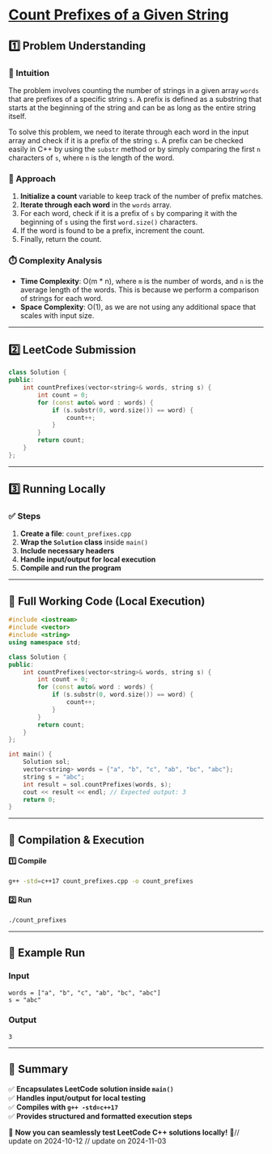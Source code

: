 # **[Count Prefixes of a Given String](https://leetcode.com/problems/count-prefixes-of-a-given-string/description/)**  

## **1️⃣ Problem Understanding**  
### **📌 Intuition**  
The problem involves counting the number of strings in a given array `words` that are prefixes of a specific string `s`. A prefix is defined as a substring that starts at the beginning of the string and can be as long as the entire string itself. 

To solve this problem, we need to iterate through each word in the input array and check if it is a prefix of the string `s`. A prefix can be checked easily in C++ by using the `substr` method or by simply comparing the first `n` characters of `s`, where `n` is the length of the word.

### **🚀 Approach**  
1. **Initialize a count** variable to keep track of the number of prefix matches.
2. **Iterate through each word** in the `words` array.
3. For each word, check if it is a prefix of `s` by comparing it with the beginning of `s` using the first `word.size()` characters.
4. If the word is found to be a prefix, increment the count.
5. Finally, return the count.

### **⏱️ Complexity Analysis**  
- **Time Complexity**: O(m * n), where `m` is the number of words, and `n` is the average length of the words. This is because we perform a comparison of strings for each word.
- **Space Complexity**: O(1), as we are not using any additional space that scales with input size.

---  

## **2️⃣ LeetCode Submission**  
```cpp
class Solution {
public:
    int countPrefixes(vector<string>& words, string s) {
        int count = 0;
        for (const auto& word : words) {
            if (s.substr(0, word.size()) == word) {
                count++;
            }
        }
        return count;
    }
};
```  

---  

## **3️⃣ Running Locally**  
### **✅ Steps**  
1. **Create a file**: `count_prefixes.cpp`  
2. **Wrap the `Solution` class** inside `main()`  
3. **Include necessary headers**  
4. **Handle input/output for local execution**  
5. **Compile and run the program**  

---  

## **📝 Full Working Code (Local Execution)**  
```cpp
#include <iostream>
#include <vector>
#include <string>
using namespace std;

class Solution {
public:
    int countPrefixes(vector<string>& words, string s) {
        int count = 0;
        for (const auto& word : words) {
            if (s.substr(0, word.size()) == word) {
                count++;
            }
        }
        return count;
    }
};

int main() {
    Solution sol;
    vector<string> words = {"a", "b", "c", "ab", "bc", "abc"};
    string s = "abc";
    int result = sol.countPrefixes(words, s);
    cout << result << endl; // Expected output: 3
    return 0;
}  
```  

---  

## **🔧 Compilation & Execution**  
#### **1️⃣ Compile**  
```bash
g++ -std=c++17 count_prefixes.cpp -o count_prefixes
```  

#### **2️⃣ Run**  
```bash
./count_prefixes
```  

---  

## **🎯 Example Run**  
### **Input**  
```
words = ["a", "b", "c", "ab", "bc", "abc"]
s = "abc"
```  
### **Output**  
```
3
```  

---  

## **📌 Summary**  
✅ **Encapsulates LeetCode solution inside `main()`**  
✅ **Handles input/output for local testing**  
✅ **Compiles with `g++ -std=c++17`**  
✅ **Provides structured and formatted execution steps**  

🚀 **Now you can seamlessly test LeetCode C++ solutions locally!** 🚀// update on 2024-10-12
// update on 2024-11-03
